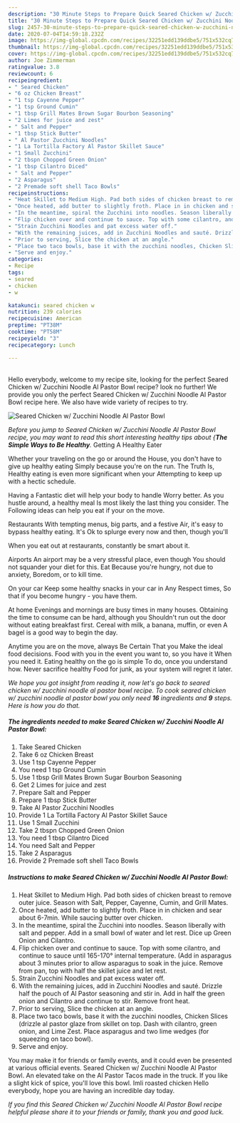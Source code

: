 ```yaml
---
description: "30 Minute Steps to Prepare Quick Seared Chicken w/ Zucchini Noodle Al Pastor Bowl"
title: "30 Minute Steps to Prepare Quick Seared Chicken w/ Zucchini Noodle Al Pastor Bowl"
slug: 2457-30-minute-steps-to-prepare-quick-seared-chicken-w-zucchini-noodle-al-pastor-bowl
date: 2020-07-04T14:59:18.232Z
image: https://img-global.cpcdn.com/recipes/32251edd139ddbe5/751x532cq70/seared-chicken-w-zucchini-noodle-al-pastor-bowl-recipe-main-photo.jpg
thumbnail: https://img-global.cpcdn.com/recipes/32251edd139ddbe5/751x532cq70/seared-chicken-w-zucchini-noodle-al-pastor-bowl-recipe-main-photo.jpg
cover: https://img-global.cpcdn.com/recipes/32251edd139ddbe5/751x532cq70/seared-chicken-w-zucchini-noodle-al-pastor-bowl-recipe-main-photo.jpg
author: Joe Zimmerman
ratingvalue: 3.8
reviewcount: 6
recipeingredient:
- " Seared Chicken"
- "6 oz Chicken Breast"
- "1 tsp Cayenne Pepper"
- "1 tsp Ground Cumin"
- "1 tbsp Grill Mates Brown Sugar Bourbon Seasoning"
- "2 Limes for juice and zest"
- " Salt and Pepper"
- "1 tbsp Stick Butter"
- " Al Pastor Zucchini Noodles"
- "1 La Tortilla Factory Al Pastor Skillet Sauce"
- "1 Small Zucchini"
- "2 tbspn Chopped Green Onion"
- "1 tbsp Cilantro Diced"
- " Salt and Pepper"
- "2 Asparagus"
- "2 Premade soft shell Taco Bowls"
recipeinstructions:
- "Heat Skillet to Medium High. Pad both sides of chicken breast to remove outer juice. Season with Salt, Pepper, Cayenne, Cumin, and Grill Mates."
- "Once heated, add butter to slightly froth. Place in in chicken and sear about 6-7min. While saucing butter over chicken."
- "In the meantime, spiral the Zucchini into noodles. Season liberally with salt and pepper. Add in a small bowl of water and let rest. Dice up Green Onion and Cilantro."
- "Flip chicken over and continue to sauce. Top with some cilantro, and continue to sauce until 165-170° internal temperature. (Add in asparagus about 3 minutes prior to allow asparagus to soak in the juice. Remove from pan, top with half the skillet juice and let rest."
- "Strain Zucchini Noodles and pat excess water off."
- "With the remaining juices, add in Zucchini Noodles and sauté. Drizzle half the pouch of Al Pastor seasoning and stir in. Add in half the green onion and Cilantro and continue to stir. Remove front heat."
- "Prior to serving, Slice the chicken at an angle."
- "Place two taco bowls, base it with the zucchini noodles, Chicken Slices (drizzle al pastor glaze from skillet on top. Dash with cilantro, green onion, and Lime Zest. Place asparagus and two lime wedges (for squeezing on taco bowl)."
- "Serve and enjoy."
categories:
- Recipe
tags:
- seared
- chicken
- w

katakunci: seared chicken w 
nutrition: 239 calories
recipecuisine: American
preptime: "PT38M"
cooktime: "PT58M"
recipeyield: "3"
recipecategory: Lunch

---
```

<br>
Hello everybody, welcome to my recipe site, looking for the perfect Seared Chicken w/ Zucchini Noodle Al Pastor Bowl recipe? look no further! We provide you only the perfect Seared Chicken w/ Zucchini Noodle Al Pastor Bowl recipe here. We also have wide variety of recipes to try.
<br>


![Seared Chicken w/ Zucchini Noodle Al Pastor Bowl](https://img-global.cpcdn.com/recipes/32251edd139ddbe5/751x532cq70/seared-chicken-w-zucchini-noodle-al-pastor-bowl-recipe-main-photo.jpg)

<i>Before you jump to Seared Chicken w/ Zucchini Noodle Al Pastor Bowl recipe, you may want to read this short interesting healthy tips about {<strong>The Simple Ways to Be Healthy</strong>.</i>
Getting A Healthy Eater

Whether your traveling on the go or around the
House, you don't have to give up healthy eating
Simply because you're on the run. The Truth Is,
Healthy eating is even more significant when your
Attempting to keep up with a hectic schedule.

Having a Fantastic diet will help your body to handle
Worry better. As you hustle around, a healthy meal
Is most likely the last thing you consider. The
Following ideas can help you eat if your on the move.

Restaurants
With tempting menus, big parts, and a festive
Air, it's easy to bypass healthy eating. It's
Ok to splurge every now and then, though you'll

When you eat out at restaurants, constantly be smart
about it.

Airports
An airport may be a very stressful place, even though 
You should not squander your diet for this. Eat
Because you're hungry, not due to anxiety,
Boredom, or to kill time.

On your car
Keep some healthy snacks in your car in Any Respect times,
So that if you become hungry - you have them.

At home
Evenings and mornings are busy times in many houses.
Obtaining the time to consume can be hard, although you
Shouldn't run out the door without eating breakfast
first. Cereal with milk, a banana, muffin, or even
A bagel is a good way to begin the day.

Anytime you are on the move, always Be Certain That you
Make the ideal food decisions. 
Food with you in the event you want to, so you have it
When you need it. Eating healthy on the go is simple 
To do, once you understand how. Never sacrifice healthy
Food for junk, as your system will regret it later.


<i>We hope you got insight from reading it, now let's go back to seared chicken w/ zucchini noodle al pastor bowl recipe. To cook seared chicken w/ zucchini noodle al pastor bowl you only need <strong>16</strong> ingredients and <strong>9</strong> steps. Here is how you do that.
</i>

##### The ingredients needed to make Seared Chicken w/ Zucchini Noodle Al Pastor Bowl:

1. Take  Seared Chicken
1. Take 6 oz Chicken Breast
1. Use 1 tsp Cayenne Pepper
1. You need 1 tsp Ground Cumin
1. Use 1 tbsp Grill Mates Brown Sugar Bourbon Seasoning
1. Get 2 Limes for juice and zest
1. Prepare  Salt and Pepper
1. Prepare 1 tbsp Stick Butter
1. Take  Al Pastor Zucchini Noodles
1. Provide 1 La Tortilla Factory Al Pastor Skillet Sauce
1. Use 1 Small Zucchini
1. Take 2 tbspn Chopped Green Onion
1. You need 1 tbsp Cilantro Diced
1. You need  Salt and Pepper
1. Take 2 Asparagus
1. Provide 2 Premade soft shell Taco Bowls


##### Instructions to make Seared Chicken w/ Zucchini Noodle Al Pastor Bowl:

1. Heat Skillet to Medium High. Pad both sides of chicken breast to remove outer juice. Season with Salt, Pepper, Cayenne, Cumin, and Grill Mates.
1. Once heated, add butter to slightly froth. Place in in chicken and sear about 6-7min. While saucing butter over chicken.
1. In the meantime, spiral the Zucchini into noodles. Season liberally with salt and pepper. Add in a small bowl of water and let rest. Dice up Green Onion and Cilantro.
1. Flip chicken over and continue to sauce. Top with some cilantro, and continue to sauce until 165-170° internal temperature. (Add in asparagus about 3 minutes prior to allow asparagus to soak in the juice. Remove from pan, top with half the skillet juice and let rest.
1. Strain Zucchini Noodles and pat excess water off.
1. With the remaining juices, add in Zucchini Noodles and sauté. Drizzle half the pouch of Al Pastor seasoning and stir in. Add in half the green onion and Cilantro and continue to stir. Remove front heat.
1. Prior to serving, Slice the chicken at an angle.
1. Place two taco bowls, base it with the zucchini noodles, Chicken Slices (drizzle al pastor glaze from skillet on top. Dash with cilantro, green onion, and Lime Zest. Place asparagus and two lime wedges (for squeezing on taco bowl).
1. Serve and enjoy.


You may make it for friends or family events, and it could even be presented at various official events. Seared Chicken w/ Zucchini Noodle Al Pastor Bowl. An elevated take on the Al Pastor Tacos made in the truck. If you like a slight kick of spice, you&#39;ll love this bowl. Imli roasted chicken Hello everybody, hope you are having an incredible day today. 

<i>If you find this Seared Chicken w/ Zucchini Noodle Al Pastor Bowl recipe helpful please share it to your friends or family, thank you and good luck.</i>
